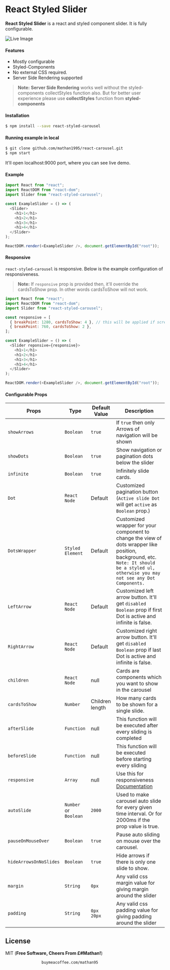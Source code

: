 # React Styled Slider

**React Styled Slider** is a react and styled component slider. It is fully configurable.

![Live Image](https://res.cloudinary.com/day2qlngn/image/upload/v1624269694/chrome-capture_gmh6no.gif)

#### Features

- Mostly configurable
- Styled-Components
- No external CSS required.
- Server Side Rendering supported

> **Note:** **Server Side Rendering** works well without the styled-components collectStyles function also. But for better user experience please use **collectStyles** function from **styled-components**

#### Installation

```sh
$ npm install --save react-styled-carousel
```

#### Running example in local

```sh
$ git clone github.com/mathan1995/react-carousel.git
$ npm start
```

It'll open localhost:9000 port, where you can see live demo.

#### Example

```js
import React from "react";
import ReactDOM from "react-dom";
import Slider from "react-styled-carousel";

const ExampleSlider = () => (
  <Slider>
    <h1>1</h1>
    <h1>2</h1>
    <h1>3</h1>
    <h1>4</h1>
  </Slider>
);

ReactDOM.render(<ExampleSlider />, document.getElementById("root"));
```

#### Responsive

`react-styled-carousel` is responsive. Below is the example configuration of responsiveness.

> **Note:** If `responsive` prop is provided then, it'll override the cardsToShow prop. In other words cardsToShow will not work.

```js
import React from "react";
import ReactDOM from "react-dom";
import Slider from "react-styled-carousel";

const responsive = [
  { breakPoint: 1280, cardsToShow: 4 }, // this will be applied if screen size is greater than 1280px. cardsToShow will become 4.
  { breakPoint: 760, cardsToShow: 2 },
];

const ExampleSlider = () => (
  <Slider reponsive={responsive}>
    <h1>1</h1>
    <h1>2</h1>
    <h1>3</h1>
    <h1>4</h1>
  </Slider>
);

ReactDOM.render(<ExampleSlider />, document.getElementById("root"));
```

#### Configurable Props

| Props                  | Type                  | Default Value   | Description                                                                                                                                                                                      |
| ---------------------- | --------------------- | --------------- | ------------------------------------------------------------------------------------------------------------------------------------------------------------------------------------------------ |
| `showArrows`           | `Boolean`             | `true`          | If `true` then only Arrows of navigation will be shown                                                                                                                                           |
| `showDots`             | `Boolean`             | `true`          | Show navigation or pagination dots below the slider                                                                                                                                              |
| `infinite`             | `Boolean`             | `true`          | Infinitely slide cards.                                                                                                                                                                          |
| `Dot`                  | `React Node`          | Default         | Customized pagination button (`Active slide Dot` will get `active` as `Boolean` prop.)                                                                                                           |
| `DotsWrapper`          | `Styled Element`      | Default         | Customized wrapper for your <Dot /> component to change the view of dots wrapper like position, background, etc. `Note: It should be a styled ul, otherwise you may not see any Dot Components.` |
| `LeftArrow`            | `React Node`          | Default         | Customized left arrow button. It'll get `disabled Boolean` prop if first Dot is active and infinite is false.                                                                                    |
| `RightArrow`           | `React Node`          | Default         | Customized right arrow button. It'll get `disabled Boolean` prop if last Dot is active and infinite is false.                                                                                    |
| `children`             | `React Node`          | null            | Cards are components which you want to show in the carousel                                                                                                                                      |
| `cardsToShow`          | `Number`              | Children length | How many cards to be shown for a single slide.                                                                                                                                                   |
| `afterSlide`           | `Function`            | null            | This function will be executed after every sliding is completed                                                                                                                                  |
| `beforeSlide`          | `Function`            | null            | This function will be executed before starting every sliding                                                                                                                                     |
| `responsive`           | `Array`               | null            | Use this for responsiveness [Documentation](#responsive)                                                                                                                                         |
| `autoSlide`            | `Number` or `Boolean` | `2000`          | Used to make carousel auto slide for every given time interval. Or for 2000ms if the prop value is true.                                                                                         |
| `pauseOnMouseOver`     | `Boolean`             | `true`          | Pause auto sliding on mouse over the carousel.                                                                                                                                                   |
| `hideArrowsOnNoSlides` | `Boolean`             | `true`          | Hide arrows if there is only one slide to show.                                                                                                                                                  |
| `margin`               | `String`              | `0px`           | Any valid css margin value for giving margin around the slider                                                                                                                                   |
| `padding`              | `String`              | `0px 20px`      | Any valid css padding value for giving padding around the slider                                                                                                                                 |

## License

MIT (**Free Software, Cheers From £#Mathan!**)

                    buymeacoffee.com/mathan95

